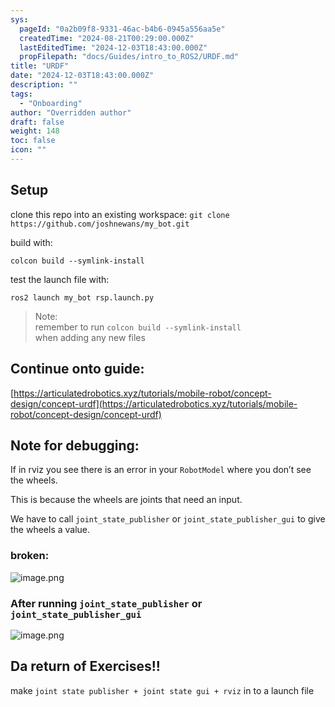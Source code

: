 ```yaml
---
sys:
  pageId: "0a2b09f8-9331-46ac-b4b6-0945a556aa5e"
  createdTime: "2024-08-21T00:29:00.000Z"
  lastEditedTime: "2024-12-03T18:43:00.000Z"
  propFilepath: "docs/Guides/intro_to_ROS2/URDF.md"
title: "URDF"
date: "2024-12-03T18:43:00.000Z"
description: ""
tags:
  - "Onboarding"
author: "Overridden author"
draft: false
weight: 148
toc: false
icon: ""
---
```


## Setup

clone this repo into an existing workspace:
`git clone https://github.com/joshnewans/my_bot.git`

build with:

`colcon build --symlink-install`

test the launch file with:

`ros2 launch my_bot rsp.launch.py`

> Note:  
> remember to run `colcon build --symlink-install`  
> when adding any new files

## Continue onto guide:

[https://articulatedrobotics.xyz/tutorials/mobile-robot/concept-design/concept-urdf](https://articulatedrobotics.xyz/tutorials/mobile-robot/concept-design/concept-urdf)

## Note for debugging:

If in rviz you see there is an error in your `RobotModel` where you don’t see the wheels.

This is because the wheels are joints that need an input. 

We have to call `joint_state_publisher` or `joint_state_publisher_gui` to give the wheels a value.

### broken:

![image.png](https://prod-files-secure.s3.us-west-2.amazonaws.com/d518164a-d88e-44d1-a4ee-3adb3bd8bce0/96a1d089-1f17-4dbf-8563-f2aef56a4d37/image.png?X-Amz-Algorithm=AWS4-HMAC-SHA256&X-Amz-Content-Sha256=UNSIGNED-PAYLOAD&X-Amz-Credential=ASIAZI2LB4667BPKYHQW%2F20250308%2Fus-west-2%2Fs3%2Faws4_request&X-Amz-Date=20250308T160305Z&X-Amz-Expires=3600&X-Amz-Security-Token=IQoJb3JpZ2luX2VjEBcaCXVzLXdlc3QtMiJIMEYCIQDPDx2G6mkDoTL4nDttidOQYOsvG8cScH5zINGj8GDqVgIhAI9ohVqDw74JmLQIySdRKJBj60zk2umEfc7Mw07LMfedKv8DCGAQABoMNjM3NDIzMTgzODA1IgxnBK1%2BRvM37IktUnEq3ANJgLO4DTVO19DWHoCET%2FnCRXLKFYYn49JhJjTWO9S2UkDOjRnebEL3U5kj9vtr0jvXNsdAOU%2FePZ7fmqr7otZk6PnUXEhiU0G2JfzXsuMC3qHVlpR%2FiO1qJA4KoGmpLSFDbpW1xqGNcsbDUEDP1LoTb%2BGMAtpbLuP32bEYhWybzcEeE7MLoHElC%2BPuCnCGUjccU5P2anvS2xHyX4XvcQlrtEfMm4B%2Fd0a4NOEDHiWYwtA%2BL4bTwyN%2BY1pLxn1T2o3xVlfo3deBMIt0rH7FEWjp%2F02YTndfJzkyCx9Iqnpog%2BPmx1N0%2FRvqE1z5XrjgHJRaZfLkuvlwaFC9DIa0yy58FxExlq2yA3MvTGkXgfjXPOSR1ZQ5Ak6M%2BCR09NeVQDu9j7kKBvHjVQbljpi9VYPjzYhUghVuQl2193YncFO1N0xdKJU3sxcs6TwXxn%2FmD%2BHgPRZhE5E1aLDhft8XkJBGcd72sre4qk%2BFbsmGIa6mWrE%2FzGA1Ht1dXaqXmN0WFhRn6wtVgxY3Pj0N1crHS2dj3gEjDEJIusjNMJfA20W%2FVHWIee4WzvLHT2LyKi9FQM04Gz5bSTxjjmZc9USOpmGk%2BKem25kwMXEH8dMpu3ZtyalfEoHr8JBnlsWT7DD%2BsrG%2BBjqkAfKobPJuf8ucsoRXyARrsUqYRxp6Ka48mtcka043xIVt%2FWtern3OxgqmqI2YpwK2pKDFuJiPc4qeU4vn0eqx0hAl8hwJYuMiLHyKbBeZBexK0m8NFPiltjIz4beewfnIbeecb2LitBtq1i2A5Dsz4T%2BAgCKQ8GvoaoXCIE3iv6NdrN7W3l3j9%2Boqz8PnEy3MlDUH2WMBE%2BFiFlA3Q41fxoYl%2F87T&X-Amz-Signature=f420ece83805a1b8c7aac0c7ce7fd34381405f391b09d3ab1fcd9cbfd490af19&X-Amz-SignedHeaders=host&x-id=GetObject)

### After running `joint_state_publisher` or `joint_state_publisher_gui`

![image.png](https://prod-files-secure.s3.us-west-2.amazonaws.com/d518164a-d88e-44d1-a4ee-3adb3bd8bce0/130c99c7-1b0b-4031-9953-844fc3950ff4/image.png?X-Amz-Algorithm=AWS4-HMAC-SHA256&X-Amz-Content-Sha256=UNSIGNED-PAYLOAD&X-Amz-Credential=ASIAZI2LB4667BPKYHQW%2F20250308%2Fus-west-2%2Fs3%2Faws4_request&X-Amz-Date=20250308T160305Z&X-Amz-Expires=3600&X-Amz-Security-Token=IQoJb3JpZ2luX2VjEBcaCXVzLXdlc3QtMiJIMEYCIQDPDx2G6mkDoTL4nDttidOQYOsvG8cScH5zINGj8GDqVgIhAI9ohVqDw74JmLQIySdRKJBj60zk2umEfc7Mw07LMfedKv8DCGAQABoMNjM3NDIzMTgzODA1IgxnBK1%2BRvM37IktUnEq3ANJgLO4DTVO19DWHoCET%2FnCRXLKFYYn49JhJjTWO9S2UkDOjRnebEL3U5kj9vtr0jvXNsdAOU%2FePZ7fmqr7otZk6PnUXEhiU0G2JfzXsuMC3qHVlpR%2FiO1qJA4KoGmpLSFDbpW1xqGNcsbDUEDP1LoTb%2BGMAtpbLuP32bEYhWybzcEeE7MLoHElC%2BPuCnCGUjccU5P2anvS2xHyX4XvcQlrtEfMm4B%2Fd0a4NOEDHiWYwtA%2BL4bTwyN%2BY1pLxn1T2o3xVlfo3deBMIt0rH7FEWjp%2F02YTndfJzkyCx9Iqnpog%2BPmx1N0%2FRvqE1z5XrjgHJRaZfLkuvlwaFC9DIa0yy58FxExlq2yA3MvTGkXgfjXPOSR1ZQ5Ak6M%2BCR09NeVQDu9j7kKBvHjVQbljpi9VYPjzYhUghVuQl2193YncFO1N0xdKJU3sxcs6TwXxn%2FmD%2BHgPRZhE5E1aLDhft8XkJBGcd72sre4qk%2BFbsmGIa6mWrE%2FzGA1Ht1dXaqXmN0WFhRn6wtVgxY3Pj0N1crHS2dj3gEjDEJIusjNMJfA20W%2FVHWIee4WzvLHT2LyKi9FQM04Gz5bSTxjjmZc9USOpmGk%2BKem25kwMXEH8dMpu3ZtyalfEoHr8JBnlsWT7DD%2BsrG%2BBjqkAfKobPJuf8ucsoRXyARrsUqYRxp6Ka48mtcka043xIVt%2FWtern3OxgqmqI2YpwK2pKDFuJiPc4qeU4vn0eqx0hAl8hwJYuMiLHyKbBeZBexK0m8NFPiltjIz4beewfnIbeecb2LitBtq1i2A5Dsz4T%2BAgCKQ8GvoaoXCIE3iv6NdrN7W3l3j9%2Boqz8PnEy3MlDUH2WMBE%2BFiFlA3Q41fxoYl%2F87T&X-Amz-Signature=3a2e9536a228e6056f336664f017e89468c403d4f113189628bfd9a121335021&X-Amz-SignedHeaders=host&x-id=GetObject)

## Da return of Exercises!!

make `joint state publisher + joint state gui + rviz` in to a launch file
